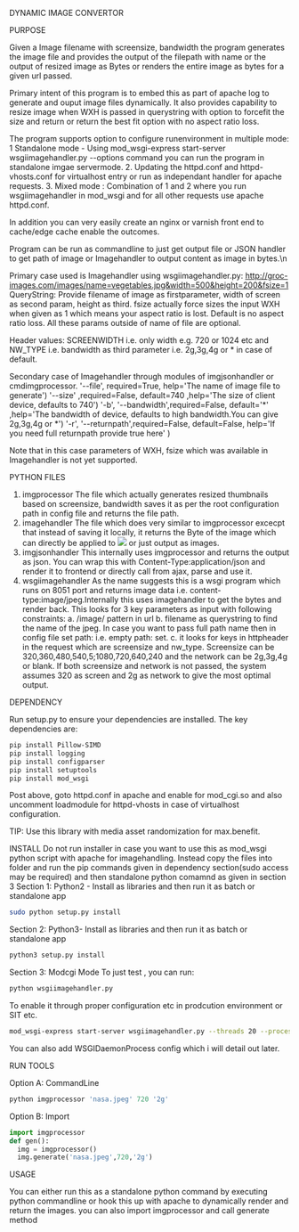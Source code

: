 DYNAMIC IMAGE CONVERTOR

PURPOSE

Given a Image filename with screensize, bandwidth the program generates the image file and provides the output of the filepath with name or the output of resized image as Bytes or renders the entire image as bytes for a given url passed.

Primary intent of this program is to embed this as part of apache log to generate and ouput image files dynamically. It also provides capability to resize image when WXH is passed in querystring with option to forcefit the size and return or return the best fit option with no aspect ratio loss.


The program supports option to configure runenvironment in multiple mode:
1 Standalone mode - Using mod_wsgi-express start-server wsgiimagehandler.py --options command you can run the program in standalone imgae servermode.
2. Updating the httpd.conf and httpd-vhosts.conf for virtualhost entry or run as independant handler for apache requests.
3. Mixed mode : Combination of 1 and 2 where you run wsgiimagehandler in mod_wsgi and for all other requests use apache httpd.conf. 

In addition you can very easily create an nginx or varnish front end to cache/edge cache enable the outcomes.

Program can be run as commandline to just get output file or JSON handler to get path of image or Imagehandler to output content as image in bytes.\n

Primary case used is Imagehandler using wsgiimagehandler.py:
http://groc-images.com/images/name=vegetables.jpg&width=500&height=200&fsize=1
QueryString: Provide filename of image as firstparameter, width of screen as second param, height as third. fsize actually force sizes the input WXH when given as 1 which means your aspect ratio is lost. Default is no aspect ratio loss. All these params outside of name of file are optional.

Header values:
SCREENWIDTH i.e. only width e.g. 720 or 1024 etc and NW_TYPE i.e. bandwidth as third parameter i.e. 2g,3g,4g or * in case of default.

Secondary case of Imagehandler through modules of imgjsonhandler or cmdimgprocessor.
'--file', required=True, help='The name of image file to generate')
'--size' ,required=False, default=740 ,help='The size of client device, defaults to 740')
'-b', '--bandwidth',required=False, default='*' ,help='The bandwidth of device, defaults to high bandwidth.You can give 2g,3g,4g or *')
'-r', '--returnpath',required=False, default=False, help='If you need full returnpath provide true here' )

Note that in this case parameters of WXH, fsize which was available in Imagehandler is not yet supported.

PYTHON FILES
1. imgprocessor
The file which actually generates resized thumbnails based on screensize, bandwidth saves it as per the root configuration path in config file and returns the file path.
2. imagehandler
The file which does very similar to imgprocessor excecpt that instead of saving it locally, it returns the Byte of the image which can directly be applied to <img src="data:XXX"/> or just output as images.
3. imgjsonhandler
This internally uses imgprocessor and returns the output as json. You can wrap this with Content-Type:application/json and render it to frontend or directly call from ajax, parse and use it.
4. wsgiimagehandler
As the name suggests this is a wsgi program which runs on 8051 port and returns image data i.e. content-type:image/jpeg.Internally this uses imagehandler to get the bytes and render back. This looks for 3 key parameters as input with following constraints:
a. /image/ pattern in url
b. filename as querystring to find the name of the jpeg. In case you want to pass full path name then in config file set path: i.e. empty path: set.
c. it looks for keys in httpheader in the request which are screensize and nw_type. Screensize can be 320,360,480,540,5;1080,720,640,240 and the network can be 2g,3g,4g or blank.
If both screensize and network is not passed, the system assumes 320 as screen and 2g as network to give the most optimal output.

DEPENDENCY 

Run setup.py to ensure your dependencies are installed. The key dependencies are:
```bash
pip install Pillow-SIMD
pip install logging
pip install configparser
pip install setuptools
pip install mod_wsgi
```
Post above, goto httpd.conf in apache and enable for mod_cgi.so and also uncomment loadmodule for httpd-vhosts in case of virtualhost configuration.

TIP: Use this library with media asset randomization for max.benefit.

INSTALL
Do not run installer in case you want to use this as mod_wsgi python script with apache for imagehandling. Instead copy the files into folder and run the pip commands given in dependency section(sudo access may be required) and then standalone python comamnd as given in section 3
Section 1: Python2 - Install as libraries and then run it as batch or standalone app

```bash
sudo python setup.py install 
```
Section 2: Python3- Install as libraries and then run it as batch or standalone app

```bash
python3 setup.py install
```
Section 3: Modcgi Mode
To just test , you can run:
```bash
python wsgiimagehandler.py
```
To enable it through proper configuration etc in prodcution environment or SIT etc.
```bash
mod_wsgi-express start-server wsgiimagehandler.py --threads 20 --processes 1 --log-directory /usr/home/logs/imageserver/
```
You can also add WSGIDaemonProcess config which i will detail out later.

RUN TOOLS

Option A: CommandLine

```python
python imgprocessor 'nasa.jpeg' 720 '2g'
```
Option B: Import

```python
import imgprocessor
def gen():
  img = imgprocessor()
  img.generate('nasa.jpeg',720,'2g')
```


USAGE

You can either run this as a standalone python command by executing python commandline or hook this up with apache to dynamically render
and return the images. you can also import imgprocessor and call generate method

